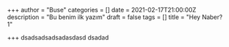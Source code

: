 +++
author = "Buse"
categories = []
date = 2021-02-17T21:00:00Z
description = "Bu benim ilk yazım"
draft = false
tags = []
title = "Hey Naber?1"

+++
dsadsadsadsadasdasd dsadad
